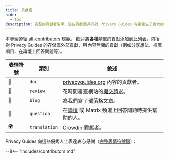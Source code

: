 ```yaml
---
title: 貢獻者
hide:
  - toc
description: 完整的貢獻者名單，這些貢獻者共同對 Privacy Guides 專案產生了巨大的影響。
---
```


<!-- Do NOT manually edit this file, please add yourself to the .all-contributorsrc file instead. See our GitHub Issues for more details -->

本專案遵循 [all-contributors](https://github.com/all-contributors/all-contributors) 規範。 歡迎將**各種**類型的貢獻添加到[此列表](https://github.com/privacyguides/privacyguides.org/blob/main/.all-contributorsrc)，包括對 Privacy Guides 的存儲庫外部貢獻，與內容無關的貢獻（例如分享想法、推廣項目、在論壇上回答問題等）。

| 表情符號 | 類別            | 敘述                                                                             |
| ---- | ------------- | ------------------------------------------------------------------------------ |
| 📖   | `doc`         | [privacyguides.org](https://www.privacyguides.org/en/) 內容的貢獻者。 |
| 👀   | `review`      | 花時間審查網站的[提交請求](https://github.com/privacyguides/privacyguides.org/pulls)。      |
| 📝   | `blog`        | 為我們寫了[部落格](https://blog.privacyguides.org)文章。                                  |
| 💬   | `question`    | 在[論壇](https://discuss.privacyguides.net) 或 Matrix 頻道上回答問題時提供幫助的人。              |
| 🌍   | `translation` | [Crowdin](https://crowdin.com/project/privacyguides) 貢獻者。                      |

Privacy Guides 向這些優秀人士表達衷心感謝（[完​​整表情符號鍵](https://allcontributors.org/docs/en/emoji-key)）：

\--8<-- "includes/contributors.md"
